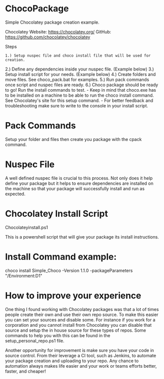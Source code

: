 # ChocoPackage
Simple Chocolatey package creation example.


Chocolatey Website: https://chocolatey.org/
GitHub: https://github.com/chocolatey/chocolatey

Steps

	1.) Setup nuspec file and choco install file that will be used for creation.
  2.) Define any dependencies inside your nuspec file. (Example below)
  3.) Setup install script for your needs. (Example below)
  4.) Create folders and move files. See choco_pack.bat for examples.
  5.) Run pack commands once script and nuspec files are ready.
  6.) Choco package should be ready to go! Run the install commands to test.
		- Keep in mind that choco.exe has to be installed on a machine to be able to
    run the choco install command. See Chocolatey's site for this setup command.
    - For better feedback and troubleshooting make sure to write to the console
    in your install script.

# Pack Commands

Setup your folder and files then create you package with the cpack command.


# Nuspec File

A well defined nuspec file is crucial to this process. Not only does it help
define your package but it helps to ensure dependencies are installed on the
machine so that your package will successfully install and run as expected.


# Chocolatey Install Script
  Chocolateyinstall.ps1

  This is a powershell script that will give your package its install instructions.


# Install Command example:

choco install Simple_Choco -Version 1.1.0 -packageParameters "/Environment:D1"

# How to improve your experience

One thing I found working with Chocolatey packages was that a lot of times
people create their own and use their own repo source. To make this easier you
can set your sources and disable some. For instance if you work for a
corporation and you cannot install from Chocolatey you can disable that source
and setup the in house source for these types of repos. Some commands to help
you with this can be found in the setup_personal_repo.ps1 file.


Another opportunity for improvement is make sure you have your code in source
control. From their leverage a CI tool, such as Jenkins, to automate your
package creation and uploading to your repo. Any chance to automation always
makes life easier and your work or teams efforts better, faster, and cheaper!
